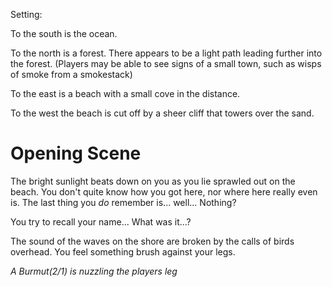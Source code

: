 Setting:

To the south is the ocean.

To the north is a forest. There appears to be a light path leading further into
the forest. (Players may be able to see signs of a small town, such as wisps of
smoke from a smokestack)

To the east is a beach with a small cove in the distance.

To the west the beach is cut off by a sheer cliff that towers over the sand.


# Opening Scene

The bright sunlight beats down on you as you lie sprawled out on the beach. You
don't quite know how you got here, nor where here really even is. The last thing
you _do_ remember is... well... Nothing?

You try to recall your name... What was it...? 

The sound of the waves on the shore are broken by the calls of birds overhead.
You feel something brush against your legs.

*A Burmut(2/1) is nuzzling the players leg*

